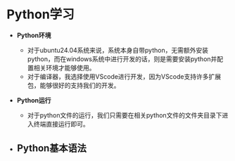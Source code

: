 # Python学习 
- **Python环境**
  - 对于ubuntu24.04系统来说，系统本身自带python，无需额外安装python，而在windows系统中进行开发的话，则是需要安装python并配置相关环境才能够使用。
  - 对于编译器，我选择使用VScode进行开发，因为VScode支持许多扩展包，能够很好的支持我们的开发。
- **Python运行**
  - 对于python文件的运行，我们只需要在相关python文件的文件夹目录下进入终端直接运行即可。

- **Python基本语法**
  -

